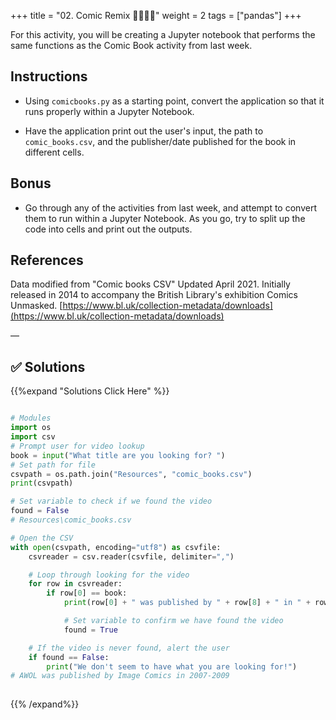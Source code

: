 +++
title = "02.  Comic Remix 👩‍🎓👨‍🎓"
weight = 2
tags = ["pandas"] 
+++

For this activity, you will be creating a Jupyter notebook that performs the same functions as the Comic Book activity from last week.

## Instructions

* Using `comicbooks.py` as a starting point, convert the application so that it runs properly within a Jupyter Notebook.

* Have the application print out the user's input, the path to `comic_books.csv`, and the publisher/date published for the book in different cells.

## Bonus

* Go through any of the activities from last week, and attempt to convert them to run within a Jupyter Notebook. As you go, try to split up the code into cells and print out the outputs.

## References

Data modified from "Comic books CSV" Updated April 2021. Initially released in 2014 to accompany the British Library's exhibition Comics Unmasked. [https://www.bl.uk/collection-metadata/downloads](https://www.bl.uk/collection-metadata/downloads)

—


## ✅ Solutions
{{%expand "Solutions Click Here" %}}
```python

# Modules
import os
import csv
# Prompt user for video lookup
book = input("What title are you looking for? ")
# Set path for file
csvpath = os.path.join("Resources", "comic_books.csv")
print(csvpath)

# Set variable to check if we found the video
found = False
# Resources\comic_books.csv

# Open the CSV
with open(csvpath, encoding="utf8") as csvfile:
    csvreader = csv.reader(csvfile, delimiter=",")

    # Loop through looking for the video
    for row in csvreader:
        if row[0] == book:
            print(row[0] + " was published by " + row[8] + " in " + row[9])

            # Set variable to confirm we have found the video
            found = True

    # If the video is never found, alert the user
    if found == False:
        print("We don't seem to have what you are looking for!")
# AWOL was published by Image Comics in 2007-2009
 
```
{{% /expand%}}
